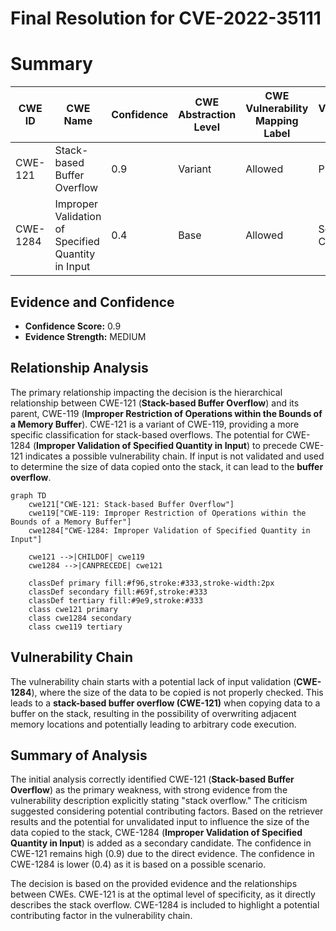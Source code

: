 # Final Resolution for CVE-2022-35111

# Summary
| CWE ID | CWE Name | Confidence | CWE Abstraction Level | CWE Vulnerability Mapping Label | CWE-Vulnerability Mapping Notes |
|---|---|---|---|---|---|
| CWE-121 | Stack-based Buffer Overflow | 0.9 | Variant | Allowed | Primary CWE |
| CWE-1284 | Improper Validation of Specified Quantity in Input | 0.4 | Base | Allowed | Secondary Candidate |

## Evidence and Confidence

*   **Confidence Score:** 0.9
*   **Evidence Strength:** MEDIUM

## Relationship Analysis
The primary relationship impacting the decision is the hierarchical relationship between CWE-121 (**Stack-based Buffer Overflow**) and its parent, CWE-119 (**Improper Restriction of Operations within the Bounds of a Memory Buffer**). CWE-121 is a variant of CWE-119, providing a more specific classification for stack-based overflows. The potential for CWE-1284 (**Improper Validation of Specified Quantity in Input**) to precede CWE-121 indicates a possible vulnerability chain. If input is not validated and used to determine the size of data copied onto the stack, it can lead to the **buffer overflow**.

```mermaid
graph TD
    cwe121["CWE-121: Stack-based Buffer Overflow"]
    cwe119["CWE-119: Improper Restriction of Operations within the Bounds of a Memory Buffer"]
    cwe1284["CWE-1284: Improper Validation of Specified Quantity in Input"]

    cwe121 -->|CHILDOF| cwe119
    cwe1284 -->|CANPRECEDE| cwe121
    
    classDef primary fill:#f96,stroke:#333,stroke-width:2px
    classDef secondary fill:#69f,stroke:#333
    classDef tertiary fill:#9e9,stroke:#333
    class cwe121 primary
    class cwe1284 secondary
    class cwe119 tertiary
```

## Vulnerability Chain
The vulnerability chain starts with a potential lack of input validation (**CWE-1284**), where the size of the data to be copied is not properly checked. This leads to a **stack-based buffer overflow (CWE-121)** when copying data to a buffer on the stack, resulting in the possibility of overwriting adjacent memory locations and potentially leading to arbitrary code execution.

## Summary of Analysis
The initial analysis correctly identified CWE-121 (**Stack-based Buffer Overflow**) as the primary weakness, with strong evidence from the vulnerability description explicitly stating "stack overflow." The criticism suggested considering potential contributing factors. Based on the retriever results and the potential for unvalidated input to influence the size of the data copied to the stack, CWE-1284 (**Improper Validation of Specified Quantity in Input**) is added as a secondary candidate. The confidence in CWE-121 remains high (0.9) due to the direct evidence. The confidence in CWE-1284 is lower (0.4) as it is based on a possible scenario.

The decision is based on the provided evidence and the relationships between CWEs. CWE-121 is at the optimal level of specificity, as it directly describes the stack overflow. CWE-1284 is included to highlight a potential contributing factor in the vulnerability chain.